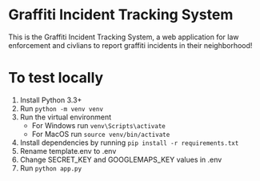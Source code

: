 # Graffiti Incident Tracking System

This is the Graffiti Incident Tracking System, a web application for law enforcement and civlians to report graffiti incidents in their neighborhood! 

# To test locally

1. Install Python 3.3+
2. Run ```python -m venv venv```
2. Run the virtual environment
    - For Windows run ```venv\Scripts\activate```
    - For MacOS run ```source venv/bin/activate```
3. Install dependencies by running ```pip install -r requirements.txt```
4. Rename template.env to .env 
5. Change SECRET_KEY and GOOGLEMAPS_KEY values in .env
6. Run ```python app.py```


 